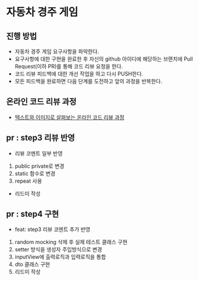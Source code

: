 # 자동차 경주 게임
## 진행 방법
* 자동차 경주 게임 요구사항을 파악한다.
* 요구사항에 대한 구현을 완료한 후 자신의 github 아이디에 해당하는 브랜치에 Pull Request(이하 PR)를 통해 코드 리뷰 요청을 한다.
* 코드 리뷰 피드백에 대한 개선 작업을 하고 다시 PUSH한다.
* 모든 피드백을 완료하면 다음 단계를 도전하고 앞의 과정을 반복한다.

## 온라인 코드 리뷰 과정
* [텍스트와 이미지로 살펴보는 온라인 코드 리뷰 과정](https://github.com/next-step/nextstep-docs/tree/master/codereview)

## pr : step3 리뷰 반영

* 리뷰 코멘트 일부 반영

1. public private로 변경
2. static 함수로 변경
3. repeat 사용

* 리드미 작성

## pr : step4 구현

* feat: step3 리뷰 코멘트 추가 반영

1. random mocking 삭제 후 실제 테스트 클래스 구현
2. setter 방식을 생성자 주입방식으로 변경
3. inputView에 출력로직과 입력로직을 통합
4. dto 클래스 구현
5. 리드미 작성
